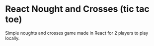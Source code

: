 # React Nought and Crosses (tic tac toe)
Simple noughts and crosses game made in React for 2 players to play locally.
